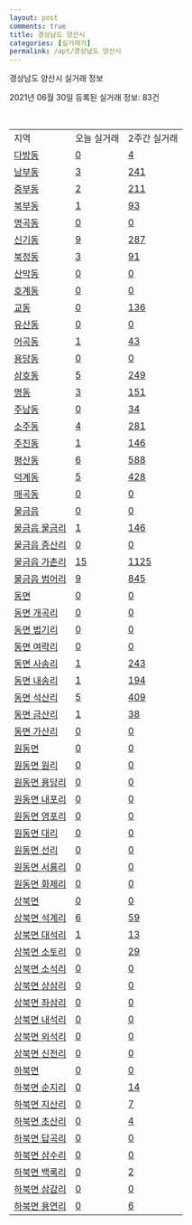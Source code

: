 ```yaml
---
layout: post
comments: true
title: 경상남도 양산시
categories: [실거래가]
permalink: /apt/경상남도 양산시
---
```


경상남도 양산시 실거래 정보

2021년 06월 30일 등록된 실거래 정보: 83건

<script type="text/javascript">
  google.charts.load('current', {'packages':['corechart']});
  google.charts.setOnLoadCallback(drawChart);

  function drawChart() {
    var data = google.visualization.arrayToDataTable([['거래일', '매매', '전월세', '전매'], ['21-02', 607, 438, 131], ['21-03', 807, 509, 100], ['21-04', 730, 504, 138], ['21-05', 794, 402, 182], ['21-06', 469, 254, 52]]);

    var options = {
      title: '최근 유형별 거래량 추이',
      legend: { position: 'bottom' }
    };

    var chart = new google.visualization.LineChart(document.getElementById('columnchart_material'));
    chart.draw(data, (options));
  }
</script>

<div id="columnchart_material" style="width: 95%; margin-left: -35px"></div>
<br>
<table class="sortable">
  <tr>
    <td>지역</td>
    <td>오늘 실거래</td>
    <td>2주간 실거래</td>
  </tr>

  
  <tr class="item">
    <td><a href="경상남도 양산시 다방동">다방동</a></td>
    <td><a href="경상남도 양산시 다방동">0</a></td>
    <td><a href="경상남도 양산시 다방동">4</a></td>
  </tr>
    

  <tr class="item">
    <td><a href="경상남도 양산시 남부동">남부동</a></td>
    <td><a href="경상남도 양산시 남부동">3</a></td>
    <td><a href="경상남도 양산시 남부동">241</a></td>
  </tr>
    

  <tr class="item">
    <td><a href="경상남도 양산시 중부동">중부동</a></td>
    <td><a href="경상남도 양산시 중부동">2</a></td>
    <td><a href="경상남도 양산시 중부동">211</a></td>
  </tr>
    

  <tr class="item">
    <td><a href="경상남도 양산시 북부동">북부동</a></td>
    <td><a href="경상남도 양산시 북부동">1</a></td>
    <td><a href="경상남도 양산시 북부동">93</a></td>
  </tr>
    

  <tr class="item">
    <td><a href="경상남도 양산시 명곡동">명곡동</a></td>
    <td><a href="경상남도 양산시 명곡동">0</a></td>
    <td><a href="경상남도 양산시 명곡동">0</a></td>
  </tr>
    

  <tr class="item">
    <td><a href="경상남도 양산시 신기동">신기동</a></td>
    <td><a href="경상남도 양산시 신기동">9</a></td>
    <td><a href="경상남도 양산시 신기동">287</a></td>
  </tr>
    

  <tr class="item">
    <td><a href="경상남도 양산시 북정동">북정동</a></td>
    <td><a href="경상남도 양산시 북정동">3</a></td>
    <td><a href="경상남도 양산시 북정동">91</a></td>
  </tr>
    

  <tr class="item">
    <td><a href="경상남도 양산시 산막동">산막동</a></td>
    <td><a href="경상남도 양산시 산막동">0</a></td>
    <td><a href="경상남도 양산시 산막동">0</a></td>
  </tr>
    

  <tr class="item">
    <td><a href="경상남도 양산시 호계동">호계동</a></td>
    <td><a href="경상남도 양산시 호계동">0</a></td>
    <td><a href="경상남도 양산시 호계동">0</a></td>
  </tr>
    

  <tr class="item">
    <td><a href="경상남도 양산시 교동">교동</a></td>
    <td><a href="경상남도 양산시 교동">0</a></td>
    <td><a href="경상남도 양산시 교동">136</a></td>
  </tr>
    

  <tr class="item">
    <td><a href="경상남도 양산시 유산동">유산동</a></td>
    <td><a href="경상남도 양산시 유산동">0</a></td>
    <td><a href="경상남도 양산시 유산동">0</a></td>
  </tr>
    

  <tr class="item">
    <td><a href="경상남도 양산시 어곡동">어곡동</a></td>
    <td><a href="경상남도 양산시 어곡동">1</a></td>
    <td><a href="경상남도 양산시 어곡동">43</a></td>
  </tr>
    

  <tr class="item">
    <td><a href="경상남도 양산시 용당동">용당동</a></td>
    <td><a href="경상남도 양산시 용당동">0</a></td>
    <td><a href="경상남도 양산시 용당동">0</a></td>
  </tr>
    

  <tr class="item">
    <td><a href="경상남도 양산시 삼호동">삼호동</a></td>
    <td><a href="경상남도 양산시 삼호동">5</a></td>
    <td><a href="경상남도 양산시 삼호동">249</a></td>
  </tr>
    

  <tr class="item">
    <td><a href="경상남도 양산시 명동">명동</a></td>
    <td><a href="경상남도 양산시 명동">3</a></td>
    <td><a href="경상남도 양산시 명동">151</a></td>
  </tr>
    

  <tr class="item">
    <td><a href="경상남도 양산시 주남동">주남동</a></td>
    <td><a href="경상남도 양산시 주남동">0</a></td>
    <td><a href="경상남도 양산시 주남동">34</a></td>
  </tr>
    

  <tr class="item">
    <td><a href="경상남도 양산시 소주동">소주동</a></td>
    <td><a href="경상남도 양산시 소주동">4</a></td>
    <td><a href="경상남도 양산시 소주동">281</a></td>
  </tr>
    

  <tr class="item">
    <td><a href="경상남도 양산시 주진동">주진동</a></td>
    <td><a href="경상남도 양산시 주진동">1</a></td>
    <td><a href="경상남도 양산시 주진동">146</a></td>
  </tr>
    

  <tr class="item">
    <td><a href="경상남도 양산시 평산동">평산동</a></td>
    <td><a href="경상남도 양산시 평산동">6</a></td>
    <td><a href="경상남도 양산시 평산동">588</a></td>
  </tr>
    

  <tr class="item">
    <td><a href="경상남도 양산시 덕계동">덕계동</a></td>
    <td><a href="경상남도 양산시 덕계동">5</a></td>
    <td><a href="경상남도 양산시 덕계동">428</a></td>
  </tr>
    

  <tr class="item">
    <td><a href="경상남도 양산시 매곡동">매곡동</a></td>
    <td><a href="경상남도 양산시 매곡동">0</a></td>
    <td><a href="경상남도 양산시 매곡동">0</a></td>
  </tr>
    

  <tr class="item">
    <td><a href="경상남도 양산시 물금읍">물금읍</a></td>
    <td><a href="경상남도 양산시 물금읍">0</a></td>
    <td><a href="경상남도 양산시 물금읍">0</a></td>
  </tr>
    

  <tr class="item">
    <td><a href="경상남도 양산시 물금읍 물금리">물금읍 물금리</a></td>
    <td><a href="경상남도 양산시 물금읍 물금리">1</a></td>
    <td><a href="경상남도 양산시 물금읍 물금리">146</a></td>
  </tr>
    

  <tr class="item">
    <td><a href="경상남도 양산시 물금읍 증산리">물금읍 증산리</a></td>
    <td><a href="경상남도 양산시 물금읍 증산리">0</a></td>
    <td><a href="경상남도 양산시 물금읍 증산리">0</a></td>
  </tr>
    

  <tr class="item">
    <td><a href="경상남도 양산시 물금읍 가촌리">물금읍 가촌리</a></td>
    <td><a href="경상남도 양산시 물금읍 가촌리">15</a></td>
    <td><a href="경상남도 양산시 물금읍 가촌리">1125</a></td>
  </tr>
    

  <tr class="item">
    <td><a href="경상남도 양산시 물금읍 범어리">물금읍 범어리</a></td>
    <td><a href="경상남도 양산시 물금읍 범어리">9</a></td>
    <td><a href="경상남도 양산시 물금읍 범어리">845</a></td>
  </tr>
    

  <tr class="item">
    <td><a href="경상남도 양산시 동면">동면</a></td>
    <td><a href="경상남도 양산시 동면">0</a></td>
    <td><a href="경상남도 양산시 동면">0</a></td>
  </tr>
    

  <tr class="item">
    <td><a href="경상남도 양산시 동면 개곡리">동면 개곡리</a></td>
    <td><a href="경상남도 양산시 동면 개곡리">0</a></td>
    <td><a href="경상남도 양산시 동면 개곡리">0</a></td>
  </tr>
    

  <tr class="item">
    <td><a href="경상남도 양산시 동면 법기리">동면 법기리</a></td>
    <td><a href="경상남도 양산시 동면 법기리">0</a></td>
    <td><a href="경상남도 양산시 동면 법기리">0</a></td>
  </tr>
    

  <tr class="item">
    <td><a href="경상남도 양산시 동면 여락리">동면 여락리</a></td>
    <td><a href="경상남도 양산시 동면 여락리">0</a></td>
    <td><a href="경상남도 양산시 동면 여락리">0</a></td>
  </tr>
    

  <tr class="item">
    <td><a href="경상남도 양산시 동면 사송리">동면 사송리</a></td>
    <td><a href="경상남도 양산시 동면 사송리">1</a></td>
    <td><a href="경상남도 양산시 동면 사송리">243</a></td>
  </tr>
    

  <tr class="item">
    <td><a href="경상남도 양산시 동면 내송리">동면 내송리</a></td>
    <td><a href="경상남도 양산시 동면 내송리">1</a></td>
    <td><a href="경상남도 양산시 동면 내송리">194</a></td>
  </tr>
    

  <tr class="item">
    <td><a href="경상남도 양산시 동면 석산리">동면 석산리</a></td>
    <td><a href="경상남도 양산시 동면 석산리">5</a></td>
    <td><a href="경상남도 양산시 동면 석산리">409</a></td>
  </tr>
    

  <tr class="item">
    <td><a href="경상남도 양산시 동면 금산리">동면 금산리</a></td>
    <td><a href="경상남도 양산시 동면 금산리">1</a></td>
    <td><a href="경상남도 양산시 동면 금산리">38</a></td>
  </tr>
    

  <tr class="item">
    <td><a href="경상남도 양산시 동면 가산리">동면 가산리</a></td>
    <td><a href="경상남도 양산시 동면 가산리">0</a></td>
    <td><a href="경상남도 양산시 동면 가산리">0</a></td>
  </tr>
    

  <tr class="item">
    <td><a href="경상남도 양산시 원동면">원동면</a></td>
    <td><a href="경상남도 양산시 원동면">0</a></td>
    <td><a href="경상남도 양산시 원동면">0</a></td>
  </tr>
    

  <tr class="item">
    <td><a href="경상남도 양산시 원동면 원리">원동면 원리</a></td>
    <td><a href="경상남도 양산시 원동면 원리">0</a></td>
    <td><a href="경상남도 양산시 원동면 원리">0</a></td>
  </tr>
    

  <tr class="item">
    <td><a href="경상남도 양산시 원동면 용당리">원동면 용당리</a></td>
    <td><a href="경상남도 양산시 원동면 용당리">0</a></td>
    <td><a href="경상남도 양산시 원동면 용당리">0</a></td>
  </tr>
    

  <tr class="item">
    <td><a href="경상남도 양산시 원동면 내포리">원동면 내포리</a></td>
    <td><a href="경상남도 양산시 원동면 내포리">0</a></td>
    <td><a href="경상남도 양산시 원동면 내포리">0</a></td>
  </tr>
    

  <tr class="item">
    <td><a href="경상남도 양산시 원동면 영포리">원동면 영포리</a></td>
    <td><a href="경상남도 양산시 원동면 영포리">0</a></td>
    <td><a href="경상남도 양산시 원동면 영포리">0</a></td>
  </tr>
    

  <tr class="item">
    <td><a href="경상남도 양산시 원동면 대리">원동면 대리</a></td>
    <td><a href="경상남도 양산시 원동면 대리">0</a></td>
    <td><a href="경상남도 양산시 원동면 대리">0</a></td>
  </tr>
    

  <tr class="item">
    <td><a href="경상남도 양산시 원동면 선리">원동면 선리</a></td>
    <td><a href="경상남도 양산시 원동면 선리">0</a></td>
    <td><a href="경상남도 양산시 원동면 선리">0</a></td>
  </tr>
    

  <tr class="item">
    <td><a href="경상남도 양산시 원동면 서룡리">원동면 서룡리</a></td>
    <td><a href="경상남도 양산시 원동면 서룡리">0</a></td>
    <td><a href="경상남도 양산시 원동면 서룡리">0</a></td>
  </tr>
    

  <tr class="item">
    <td><a href="경상남도 양산시 원동면 화제리">원동면 화제리</a></td>
    <td><a href="경상남도 양산시 원동면 화제리">0</a></td>
    <td><a href="경상남도 양산시 원동면 화제리">0</a></td>
  </tr>
    

  <tr class="item">
    <td><a href="경상남도 양산시 상북면">상북면</a></td>
    <td><a href="경상남도 양산시 상북면">0</a></td>
    <td><a href="경상남도 양산시 상북면">0</a></td>
  </tr>
    

  <tr class="item">
    <td><a href="경상남도 양산시 상북면 석계리">상북면 석계리</a></td>
    <td><a href="경상남도 양산시 상북면 석계리">6</a></td>
    <td><a href="경상남도 양산시 상북면 석계리">59</a></td>
  </tr>
    

  <tr class="item">
    <td><a href="경상남도 양산시 상북면 대석리">상북면 대석리</a></td>
    <td><a href="경상남도 양산시 상북면 대석리">1</a></td>
    <td><a href="경상남도 양산시 상북면 대석리">13</a></td>
  </tr>
    

  <tr class="item">
    <td><a href="경상남도 양산시 상북면 소토리">상북면 소토리</a></td>
    <td><a href="경상남도 양산시 상북면 소토리">0</a></td>
    <td><a href="경상남도 양산시 상북면 소토리">29</a></td>
  </tr>
    

  <tr class="item">
    <td><a href="경상남도 양산시 상북면 소석리">상북면 소석리</a></td>
    <td><a href="경상남도 양산시 상북면 소석리">0</a></td>
    <td><a href="경상남도 양산시 상북면 소석리">0</a></td>
  </tr>
    

  <tr class="item">
    <td><a href="경상남도 양산시 상북면 상삼리">상북면 상삼리</a></td>
    <td><a href="경상남도 양산시 상북면 상삼리">0</a></td>
    <td><a href="경상남도 양산시 상북면 상삼리">0</a></td>
  </tr>
    

  <tr class="item">
    <td><a href="경상남도 양산시 상북면 좌삼리">상북면 좌삼리</a></td>
    <td><a href="경상남도 양산시 상북면 좌삼리">0</a></td>
    <td><a href="경상남도 양산시 상북면 좌삼리">0</a></td>
  </tr>
    

  <tr class="item">
    <td><a href="경상남도 양산시 상북면 내석리">상북면 내석리</a></td>
    <td><a href="경상남도 양산시 상북면 내석리">0</a></td>
    <td><a href="경상남도 양산시 상북면 내석리">0</a></td>
  </tr>
    

  <tr class="item">
    <td><a href="경상남도 양산시 상북면 외석리">상북면 외석리</a></td>
    <td><a href="경상남도 양산시 상북면 외석리">0</a></td>
    <td><a href="경상남도 양산시 상북면 외석리">0</a></td>
  </tr>
    

  <tr class="item">
    <td><a href="경상남도 양산시 상북면 신전리">상북면 신전리</a></td>
    <td><a href="경상남도 양산시 상북면 신전리">0</a></td>
    <td><a href="경상남도 양산시 상북면 신전리">0</a></td>
  </tr>
    

  <tr class="item">
    <td><a href="경상남도 양산시 하북면">하북면</a></td>
    <td><a href="경상남도 양산시 하북면">0</a></td>
    <td><a href="경상남도 양산시 하북면">0</a></td>
  </tr>
    

  <tr class="item">
    <td><a href="경상남도 양산시 하북면 순지리">하북면 순지리</a></td>
    <td><a href="경상남도 양산시 하북면 순지리">0</a></td>
    <td><a href="경상남도 양산시 하북면 순지리">14</a></td>
  </tr>
    

  <tr class="item">
    <td><a href="경상남도 양산시 하북면 지산리">하북면 지산리</a></td>
    <td><a href="경상남도 양산시 하북면 지산리">0</a></td>
    <td><a href="경상남도 양산시 하북면 지산리">7</a></td>
  </tr>
    

  <tr class="item">
    <td><a href="경상남도 양산시 하북면 초산리">하북면 초산리</a></td>
    <td><a href="경상남도 양산시 하북면 초산리">0</a></td>
    <td><a href="경상남도 양산시 하북면 초산리">4</a></td>
  </tr>
    

  <tr class="item">
    <td><a href="경상남도 양산시 하북면 답곡리">하북면 답곡리</a></td>
    <td><a href="경상남도 양산시 하북면 답곡리">0</a></td>
    <td><a href="경상남도 양산시 하북면 답곡리">0</a></td>
  </tr>
    

  <tr class="item">
    <td><a href="경상남도 양산시 하북면 삼수리">하북면 삼수리</a></td>
    <td><a href="경상남도 양산시 하북면 삼수리">0</a></td>
    <td><a href="경상남도 양산시 하북면 삼수리">0</a></td>
  </tr>
    

  <tr class="item">
    <td><a href="경상남도 양산시 하북면 백록리">하북면 백록리</a></td>
    <td><a href="경상남도 양산시 하북면 백록리">0</a></td>
    <td><a href="경상남도 양산시 하북면 백록리">2</a></td>
  </tr>
    

  <tr class="item">
    <td><a href="경상남도 양산시 하북면 삼감리">하북면 삼감리</a></td>
    <td><a href="경상남도 양산시 하북면 삼감리">0</a></td>
    <td><a href="경상남도 양산시 하북면 삼감리">0</a></td>
  </tr>
    

  <tr class="item">
    <td><a href="경상남도 양산시 하북면 용연리">하북면 용연리</a></td>
    <td><a href="경상남도 양산시 하북면 용연리">0</a></td>
    <td><a href="경상남도 양산시 하북면 용연리">6</a></td>
  </tr>
    


</table>


    